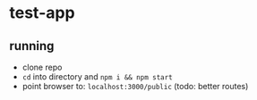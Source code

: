 # test-app

## running

- clone repo
- `cd` into directory and `npm i && npm start`
- point browser to: `localhost:3000/public` (todo: better routes)
